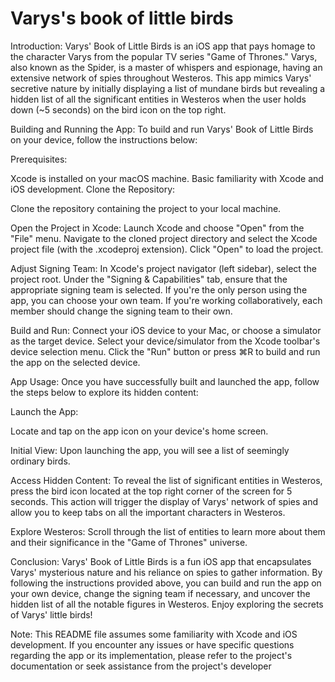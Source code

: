 # Varys's book of little birds

Introduction:
Varys' Book of Little Birds is an iOS app that pays homage to the character Varys from the popular TV series "Game of Thrones." Varys, also known as the Spider, is a master of whispers and espionage, having an extensive network of spies throughout Westeros. This app mimics Varys' secretive nature by initially displaying a list of mundane birds but revealing a hidden list of all the significant entities in Westeros when the user holds down (~5 seconds) on the bird icon on the top right.

Building and Running the App:
To build and run Varys' Book of Little Birds on your device, follow the instructions below:

Prerequisites:

Xcode is installed on your macOS machine.
Basic familiarity with Xcode and iOS development.
Clone the Repository:

Clone the repository containing the project to your local machine.

Open the Project in Xcode:
Launch Xcode and choose "Open" from the "File" menu.
Navigate to the cloned project directory and select the Xcode project file (with the .xcodeproj extension).
Click "Open" to load the project.

Adjust Signing Team:
In Xcode's project navigator (left sidebar), select the project root.
Under the "Signing & Capabilities" tab, ensure that the appropriate signing team is selected.
If you're the only person using the app, you can choose your own team.
If you're working collaboratively, each member should change the signing team to their own.

Build and Run:
Connect your iOS device to your Mac, or choose a simulator as the target device.
Select your device/simulator from the Xcode toolbar's device selection menu.
Click the "Run" button or press ⌘R to build and run the app on the selected device.

App Usage:
Once you have successfully built and launched the app, follow the steps below to explore its hidden content:

Launch the App:

Locate and tap on the app icon on your device's home screen.

Initial View:
Upon launching the app, you will see a list of seemingly ordinary birds.

Access Hidden Content:
To reveal the list of significant entities in Westeros, press the bird icon located at the top right corner of the screen for 5 seconds.
This action will trigger the display of Varys' network of spies and allow you to keep tabs on all the important characters in Westeros.

Explore Westeros:
Scroll through the list of entities to learn more about them and their significance in the "Game of Thrones" universe.

Conclusion:
Varys' Book of Little Birds is a fun iOS app that encapsulates Varys' mysterious nature and his reliance on spies to gather information. By following the instructions provided above, you can build and run the app on your own device, change the signing team if necessary, and uncover the hidden list of all the notable figures in Westeros. Enjoy exploring the secrets of Varys' little birds!

Note: This README file assumes some familiarity with Xcode and iOS development. If you encounter any issues or have specific questions regarding the app or its implementation, please refer to the project's documentation or seek assistance from the project's developer
